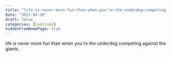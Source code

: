 ```yaml
---
title: "life-is-never-more-fun-than-when-you're-the-underdog-competing-against"
date: "2017-04-26"
draft: false
categories: [leetcode]
hiddenFromHomePage: true
---
```

life is never more fun than when you're the underdog competing against the giants.
